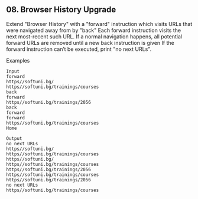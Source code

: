 ## 08. Browser History Upgrade

Extend "Browser History" with a "forward" instruction which visits URLs that were navigated away from by "back"
Each forward instruction visits the next most-recent such URL. If a normal navigation happens, all potential forward URLs are removed until a new back instruction is given If the forward instruction can’t be executed, print 
"no next URLs".

Examples

```
Input	                                    
forward
https//softuni.bg/
https//softuni.bg/trainings/courses
back
forward
https//softuni.bg/trainings/2056
back
forward
forward
https//softuni.bg/trainings/courses
Home	

Output
no next URLs
https//softuni.bg/
https//softuni.bg/trainings/courses
https//softuni.bg/
https//softuni.bg/trainings/courses
https//softuni.bg/trainings/2056
https//softuni.bg/trainings/courses
https//softuni.bg/trainings/2056
no next URLs
https//softuni.bg/trainings/courses
```
